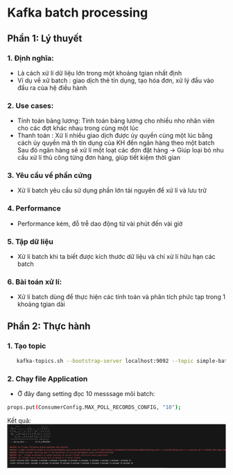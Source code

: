 # Kafka batch processing

## Phần 1: Lý thuyết
### 1. Định nghĩa:
- Là cách xử lí dữ liệu lớn trong một khoảng tgian nhất định
- Ví dụ về xử batch : giao dịch thẻ tín dụng, tạo hóa đơn, xử lý đầu vào đầu ra của hệ điều hành


### 2. Use cases:
- Tính toán bảng lương: Tính toán bảng lương cho nhiều nho nhân viên cho các đợt khác nhau trong cùng một lúc
- Thanh toán : Xử lí nhiều giao dịch được ủy quyền cùng một lúc bằng cách ủy quyền mã th tín dụng của KH đến ngân hàng theo một batch
   Sau đó ngân hàng sẽ xử lí một loạt các đơn đặt hàng  -> Giúp loại bỏ nhu cầu xử lí thủ công từng đơn hàng, giúp  tiết kiệm thời gian
### 3. Yêu cầu về phần cứng
- Xử lí batch yêu cầu sử dụng phần lớn tài nguyên để xử lí và lưu trữ

### 4. Performance
- Performance kém, đỗ trễ dao động từ vài phút đến vài giờ
### 5. Tập dữ liệu
- Xử lí batch khi ta biết được kích thước dữ liệu và chỉ xử lí hữu hạn các batch


### 6. Bài toán xử lí:
- Xử lí batch dùng để thực hiện các tính toán và phân tích phức tạp trong 1 khoảng tgian dài


## Phần 2: Thực hành

### 1. Tạo topic
```bash
   kafka-topics.sh --bootstrap-server localhost:9092 --topic simple-batch --create --partitions 3 --replication-factor 1
```
### 2. Chạy file Application
- Ở đây đang setting đọc 10 messsage mõi batch:
```bash 
props.put(ConsumerConfig.MAX_POLL_RECORDS_CONFIG, "10");
```
Kết quả:
![img.png](img.png)
